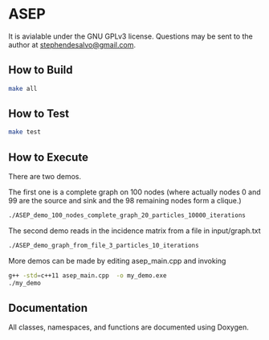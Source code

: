 # ASEP


It is avialable under the GNU GPLv3 license.  Questions may be sent to the author at stephendesalvo@gmail.com.

## How to Build

```bash
make all
```

## How to Test

```bash
make test
```

## How to Execute

There are two demos.  

The first one is a complete graph on 100 nodes (where actually nodes 0 and 99 are the source and sink and the 98 remaining nodes form a clique.)
```bash
./ASEP_demo_100_nodes_complete_graph_20_particles_10000_iterations
```

The second demo reads in the incidence matrix from a file in input/graph.txt
```bash
./ASEP_demo_graph_from_file_3_particles_10_iterations
```

More demos can be made by editing asep_main.cpp and invoking
```bash
g++ -std=c++11 asep_main.cpp  -o my_demo.exe
./my_demo
```

## Documentation

All classes, namespaces, and functions are documented using Doxygen.

